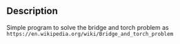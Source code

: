 ## Description
Simple program to solve the bridge and torch problem as
``https://en.wikipedia.org/wiki/Bridge_and_torch_problem``